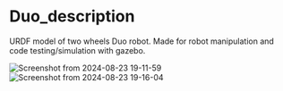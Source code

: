 # Duo_description
URDF model of two wheels Duo robot.
Made for robot manipulation and code testing/simulation with gazebo.

![Screenshot from 2024-08-23 19-11-59](https://github.com/user-attachments/assets/6afd97f9-137d-4305-9bdb-b96872f5d25a)
![Screenshot from 2024-08-23 19-16-04](https://github.com/user-attachments/assets/46f05d77-f605-4fb4-a687-f3ccd42d043d)
